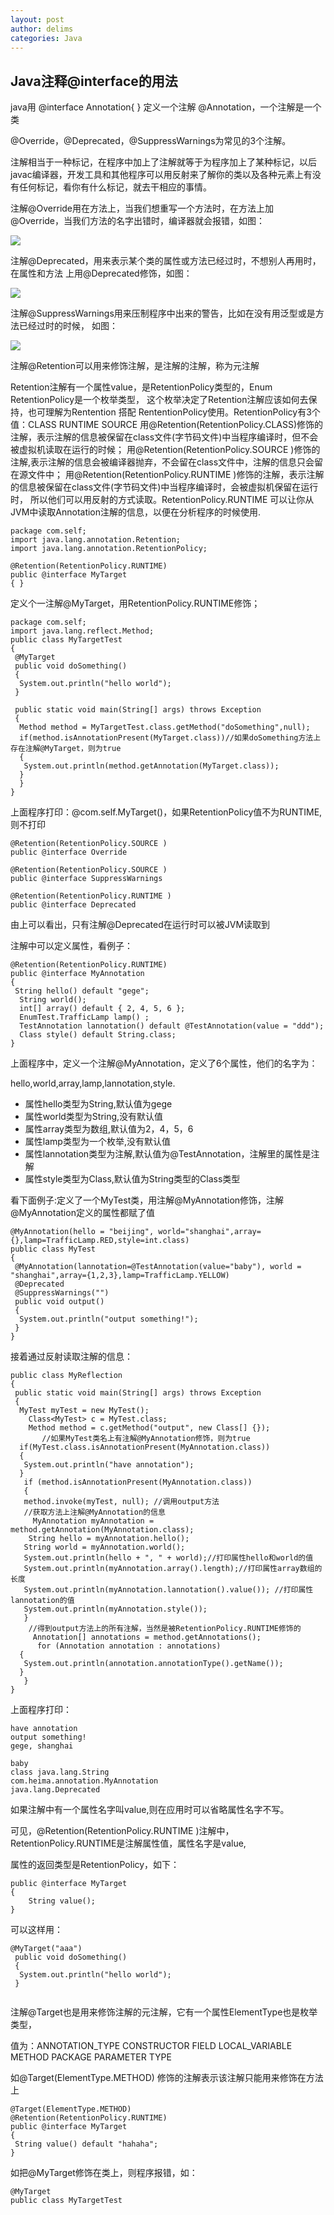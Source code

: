 ```yaml
---
layout: post
author: delims
categories: Java
---
```


## Java注释@interface的用法

java用  @interface Annotation{ } 定义一个注解 @Annotation，一个注解是一个类

@Override，@Deprecated，@SuppressWarnings为常见的3个注解。

注解相当于一种标记，在程序中加上了注解就等于为程序加上了某种标记，以后javac编译器，开发工具和其他程序可以用反射来了解你的类以及各种元素上有没有任何标记，看你有什么标记，就去干相应的事情。

注解@Override用在方法上，当我们想重写一个方法时，在方法上加@Override，当我们方法的名字出错时，编译器就会报错，如图：

![](http://hi.csdn.net/attachment/201111/3/0_1320340910A8xa.gif)

注解@Deprecated，用来表示某个类的属性或方法已经过时，不想别人再用时，在属性和方法
上用@Deprecated修饰，如图：

![](http://hi.csdn.net/attachment/201111/3/0_1320340969Vgmw.gif)

  注解@SuppressWarnings用来压制程序中出来的警告，比如在没有用泛型或是方法已经过时的时候，
 如图：
 
 ![](http://hi.csdn.net/attachment/201111/3/0_1320341021mJWH.gif)

注解@Retention可以用来修饰注解，是注解的注解，称为元注解

Retention注解有一个属性value，是RetentionPolicy类型的，Enum RetentionPolicy是一个枚举类型，
这个枚举决定了Retention注解应该如何去保持，也可理解为Rentention 搭配 RententionPolicy使用。RetentionPolicy有3个值：CLASS  RUNTIME   SOURCE
用@Retention(RetentionPolicy.CLASS)修饰的注解，表示注解的信息被保留在class文件(字节码文件)中当程序编译时，但不会被虚拟机读取在运行的时候；
用@Retention(RetentionPolicy.SOURCE )修饰的注解,表示注解的信息会被编译器抛弃，不会留在class文件中，注解的信息只会留在源文件中；
用@Retention(RetentionPolicy.RUNTIME )修饰的注解，表示注解的信息被保留在class文件(字节码文件)中当程序编译时，会被虚拟机保留在运行时，
所以他们可以用反射的方式读取。RetentionPolicy.RUNTIME 可以让你从JVM中读取Annotation注解的信息，以便在分析程序的时候使用.


```
package com.self;  
import java.lang.annotation.Retention;  
import java.lang.annotation.RetentionPolicy;  
  
@Retention(RetentionPolicy.RUNTIME)  
public @interface MyTarget  
{ }
```

定义个一注解@MyTarget，用RetentionPolicy.RUNTIME修饰；

```
package com.self;  
import java.lang.reflect.Method;  
public class MyTargetTest  
{  
 @MyTarget  
 public void doSomething()  
 {  
  System.out.println("hello world");  
 }  
   
 public static void main(String[] args) throws Exception  
 {  
  Method method = MyTargetTest.class.getMethod("doSomething",null);  
  if(method.isAnnotationPresent(MyTarget.class))//如果doSomething方法上存在注解@MyTarget，则为true  
  {  
   System.out.println(method.getAnnotation(MyTarget.class));  
  }  
  }  
}
```

上面程序打印：@com.self.MyTarget()，如果RetentionPolicy值不为RUNTIME,则不打印

```
@Retention(RetentionPolicy.SOURCE )  
public @interface Override  
  
@Retention(RetentionPolicy.SOURCE )  
public @interface SuppressWarnings  
  
@Retention(RetentionPolicy.RUNTIME )  
public @interface Deprecated
```

由上可以看出，只有注解@Deprecated在运行时可以被JVM读取到  

注解中可以定义属性，看例子：

```
@Retention(RetentionPolicy.RUNTIME)  
public @interface MyAnnotation  
{  
 String hello() default "gege";  
  String world();  
  int[] array() default { 2, 4, 5, 6 };  
  EnumTest.TrafficLamp lamp() ;  
  TestAnnotation lannotation() default @TestAnnotation(value = "ddd");  
  Class style() default String.class;  
}
```

上面程序中，定义一个注解@MyAnnotation，定义了6个属性，他们的名字为：  

hello,world,array,lamp,lannotation,style.  

- 属性hello类型为String,默认值为gege  
- 属性world类型为String,没有默认值  
- 属性array类型为数组,默认值为2，4，5，6  
- 属性lamp类型为一个枚举,没有默认值  
- 属性lannotation类型为注解,默认值为@TestAnnotation，注解里的属性是注解  
- 属性style类型为Class,默认值为String类型的Class类型  

看下面例子:定义了一个MyTest类，用注解@MyAnnotation修饰，注解@MyAnnotation定义的属性都赋了值

```
@MyAnnotation(hello = "beijing", world="shanghai",array={},lamp=TrafficLamp.RED,style=int.class)  
public class MyTest  
{  
 @MyAnnotation(lannotation=@TestAnnotation(value="baby"), world = "shanghai",array={1,2,3},lamp=TrafficLamp.YELLOW)  
 @Deprecated  
 @SuppressWarnings("")  
 public void output()  
 {  
  System.out.println("output something!");  
 }  
}
```

接着通过反射读取注解的信息：  

```
public class MyReflection  
{  
 public static void main(String[] args) throws Exception  
 {  
  MyTest myTest = new MyTest();  
    Class<MyTest> c = MyTest.class;  
    Method method = c.getMethod("output", new Class[] {});  
       //如果MyTest类名上有注解@MyAnnotation修饰，则为true  
  if(MyTest.class.isAnnotationPresent(MyAnnotation.class))  
  {  
   System.out.println("have annotation");  
  }  
   if (method.isAnnotationPresent(MyAnnotation.class))  
   {  
   method.invoke(myTest, null); //调用output方法  
   //获取方法上注解@MyAnnotation的信息  
     MyAnnotation myAnnotation = method.getAnnotation(MyAnnotation.class);  
    String hello = myAnnotation.hello();  
   String world = myAnnotation.world();  
   System.out.println(hello + ", " + world);//打印属性hello和world的值  
   System.out.println(myAnnotation.array().length);//打印属性array数组的长度  
   System.out.println(myAnnotation.lannotation().value()); //打印属性lannotation的值  
   System.out.println(myAnnotation.style());  
   }  
    //得到output方法上的所有注解，当然是被RetentionPolicy.RUNTIME修饰的  
     Annotation[] annotations = method.getAnnotations();  
      for (Annotation annotation : annotations)  
  {  
   System.out.println(annotation.annotationType().getName());  
  }  
   }  
}
```

上面程序打印：  


```
have annotation  
output something!  
gege, shanghai  
 
baby  
class java.lang.String  
com.heima.annotation.MyAnnotation  
java.lang.Deprecated
```

如果注解中有一个属性名字叫value,则在应用时可以省略属性名字不写。  

可见，@Retention(RetentionPolicy.RUNTIME )注解中，RetentionPolicy.RUNTIME是注解属性值，属性名字是value,  

属性的返回类型是RetentionPolicy，如下：

```
public @interface MyTarget  
{  
    String value();  
}  
```

可以这样用：  

```
@MyTarget("aaa")  
 public void doSomething()  
 {  
  System.out.println("hello world");  
 }  
 
 ```
 
 注解@Target也是用来修饰注解的元注解，它有一个属性ElementType也是枚举类型，  

值为：ANNOTATION_TYPE CONSTRUCTOR  FIELD LOCAL_VARIABLE METHOD PACKAGE PARAMETER TYPE  

如@Target(ElementType.METHOD) 修饰的注解表示该注解只能用来修饰在方法上

```
@Target(ElementType.METHOD)  
@Retention(RetentionPolicy.RUNTIME)  
public @interface MyTarget  
{  
 String value() default "hahaha";  
}
```

如把@MyTarget修饰在类上，则程序报错，如：

```
@MyTarget  
public class MyTargetTest
```
